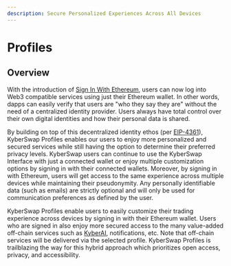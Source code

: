 ```yaml
---
description: Secure Personalized Experiences Across All Devices
---
```


# Profiles

## Overview

With the introduction of [Sign In With Ethereum](https://login.xyz/), users can now log into Web3 compatible services using just their Ethereum wallet. In other words, dapps can easily verify that users are "who they say they are" without the need of a centralized identity provider. Users always have total control over their own digital identities and how their personal data is shared.&#x20;

By building on top of this decentralized identity ethos (per [EIP-4361](https://eips.ethereum.org/EIPS/eip-4361)), KyberSwap Profiles enables our users to enjoy more personalized and secured services while still having the option to determine their preferred privacy levels. KyberSwap users can continue to use the KyberSwap Interface with just a connected wallet or enjoy multiple customization options by signing in with their connected wallets. Moreover, by signing in with Ethereum, users will get access to the same experience across multiple devices while maintaining their pseudonymity. Any personally identifiable data (such as emails) are strictly optional and will only be used for communication preferences as defined by the user.

KyberSwap Profiles enable users to easily customize their trading experience across devices by signing in with their Ethereum wallet. Users who are signed in also enjoy more secured access to the many value-added off-chain services such as [KyberAI](../../kyberai/), notifications, etc. Note that off-chain services will be delivered via the selected profile. KyberSwap Profiles is trailblazing the way for this hybrid approach which prioritizes open access, privacy, and accessibility.
